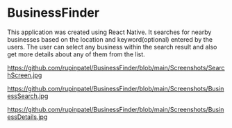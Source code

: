 # BusinessFinder

This application was created using React Native. It searches for nearby businesses based on the location and keyword(optional) entered by the users. The user can select any business within the search result and also get more details about any of them from the list.


https://github.com/rupinpatel/BusinessFinder/blob/main/Screenshots/SearchScreen.jpg

https://github.com/rupinpatel/BusinessFinder/blob/main/Screenshots/BusinessSearch.jpg

https://github.com/rupinpatel/BusinessFinder/blob/main/Screenshots/BusinessDetails.jpg
